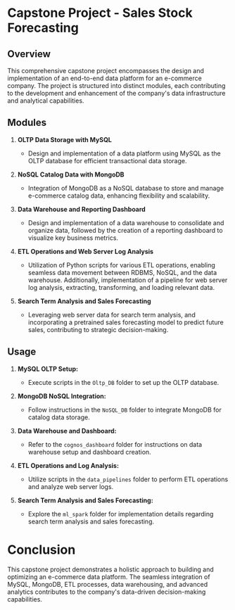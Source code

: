 # Capstone Project - Sales Stock Forecasting
## Overview

This comprehensive capstone project encompasses the design and implementation of an end-to-end data platform for an e-commerce company. The project is structured into distinct modules, each contributing to the development and enhancement of the company's data infrastructure and analytical capabilities.

## Modules

1. **OLTP Data Storage with MySQL**
   - Design and implementation of a data platform using MySQL as the OLTP database for efficient transactional data storage.

2. **NoSQL Catalog Data with MongoDB**
   - Integration of MongoDB as a NoSQL database to store and manage e-commerce catalog data, enhancing flexibility and scalability.

3. **Data Warehouse and Reporting Dashboard**
   - Design and implementation of a data warehouse to consolidate and organize data, followed by the creation of a reporting dashboard to visualize key business metrics.

4. **ETL Operations and Web Server Log Analysis**
   - Utilization of Python scripts for various ETL operations, enabling seamless data movement between RDBMS, NoSQL, and the data warehouse. Additionally, implementation of a pipeline for web server log analysis, extracting, transforming, and loading relevant data.

5. **Search Term Analysis and Sales Forecasting**
   - Leveraging web server data for search term analysis, and incorporating a pretrained sales forecasting model to predict future sales, contributing to strategic decision-making.

## Usage

1. **MySQL OLTP Setup:**
   - Execute scripts in the `Oltp_DB` folder to set up the OLTP database.

2. **MongoDB NoSQL Integration:**
   - Follow instructions in the `NoSQL_DB` folder to integrate MongoDB for catalog data storage.

3. **Data Warehouse and Dashboard:**
   - Refer to the `cognos_dashboard` folder for instructions on data warehouse setup and dashboard creation.

4. **ETL Operations and Log Analysis:**
   - Utilize scripts in the `data_pipelines` folder to perform ETL operations and analyze web server logs.

5. **Search Term Analysis and Sales Forecasting:**
   - Explore the `ml_spark` folder for implementation details regarding search term analysis and sales forecasting.

# Conclusion
This capstone project demonstrates a holistic approach to building and optimizing an e-commerce data platform. The seamless integration of MySQL, MongoDB, ETL processes, data warehousing, and advanced analytics contributes to the company's data-driven decision-making capabilities.
